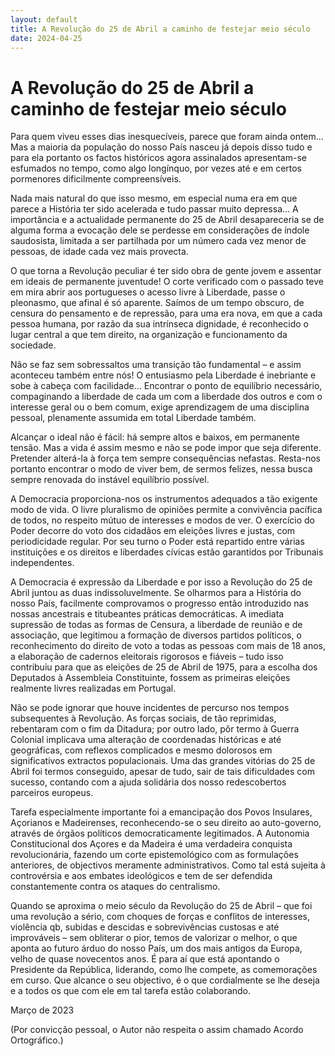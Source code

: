 ```yaml
---
layout: default
title: A Revolução do 25 de Abril a caminho de festejar meio século
date: 2024-04-25
---
```

# A Revolução do 25 de Abril a caminho de festejar meio século

Para quem viveu esses dias inesquecíveis, parece que foram ainda ontem… Mas a maioria da população do nosso País nasceu já depois disso tudo e para ela portanto os factos históricos agora assinalados apresentam-se esfumados no tempo, como algo longínquo, por vezes até e em certos pormenores dificilmente compreensíveis.


Nada mais natural do que isso mesmo, em especial numa era em que parece a História ter sido acelerada e tudo passar muito depressa… A importância e a actualidade permanente do 25 de Abril desapareceria se de alguma forma a evocação dele se perdesse em considerações de índole saudosista, limitada a ser partilhada por um número cada vez menor de pessoas, de idade cada vez mais provecta.


O que torna a Revolução peculiar é ter sido obra de gente jovem e assentar em ideais de permanente juventude! O corte verificado com o passado teve em mira abrir aos portugueses o acesso livre à Liberdade, passe o pleonasmo, que afinal é só aparente. Saímos de um tempo obscuro, de censura do pensamento e de repressão, para uma era nova, em que a cada pessoa humana, por razão da sua intrínseca dignidade, é reconhecido o lugar central a que tem direito, na organização e funcionamento da sociedade.


Não se faz sem sobressaltos uma transição tão fundamental – e assim aconteceu também entre nós! O entusiasmo pela Liberdade é inebriante e sobe à cabeça com facilidade… Encontrar o ponto de equilíbrio necessário, compaginando a liberdade de cada um com a liberdade dos outros e com o interesse geral ou o bem comum, exige aprendizagem de uma disciplina pessoal, plenamente assumida em total Liberdade também.


Alcançar o ideal não é fácil: há sempre altos e baixos, em permanente tensão. Mas a vida é assim mesmo e não se pode impor que seja diferente. Pretender alterá-la à força tem sempre consequências nefastas. Resta-nos portanto encontrar o modo de viver bem, de sermos felizes, nessa busca sempre renovada do instável equilíbrio possível.


A Democracia proporciona-nos os instrumentos adequados a tão exigente modo de vida. O livre pluralismo de opiniões permite a convivência pacífica de todos, no respeito mútuo de interesses e modos de ver. O exercício do Poder decorre do voto dos cidadãos em eleições livres e justas, com periodicidade regular. Por seu turno o Poder está repartido entre várias instituições e os direitos e liberdades cívicas estão garantidos por Tribunais independentes.


A Democracia é expressão da Liberdade e por isso a Revolução do 25 de Abril juntou as duas indissoluvelmente. Se olharmos para a História do nosso País, facilmente comprovamos o progresso então introduzido nas nossas ancestrais e titubeantes práticas democráticas. A imediata supressão de todas as formas de Censura, a liberdade de reunião e de associação, que legitimou a formação de diversos partidos políticos, o reconhecimento do direito de voto a todas as pessoas com mais de 18 anos, a elaboração de cadernos eleitorais rigorosos e fiáveis – tudo isso contribuiu para que as eleições de 25 de Abril de 1975, para a escolha dos Deputados à Assembleia Constituinte, fossem as primeiras eleições realmente livres realizadas em Portugal.


Não se pode ignorar que houve incidentes de percurso nos tempos subsequentes à Revolução. As forças sociais, de tão reprimidas, rebentaram com o fim da Ditadura; por outro lado, pôr termo à Guerra Colonial implicava uma alteração de coordenadas históricas e até geográficas, com reflexos complicados e mesmo dolorosos em significativos extractos populacionais. Uma das grandes vitórias do 25 de Abril foi termos conseguido, apesar de tudo, sair de tais dificuldades com sucesso, contando com a ajuda solidária dos nosso redescobertos parceiros europeus.


Tarefa especialmente importante foi a emancipação dos Povos Insulares, Açorianos e Madeirenses, reconhecendo-se o seu direito ao auto-governo, através de órgãos políticos democraticamente legitimados. A Autonomia Constitucional dos Açores e da Madeira é uma verdadeira conquista revolucionária, fazendo um corte epistemológico com as formulações anteriores, de objectivos meramente administrativos. Como tal está sujeita à controvérsia e aos embates ideológicos e tem de ser defendida constantemente contra os ataques do centralismo.


Quando se aproxima o meio século da Revolução do 25 de Abril – que foi uma revolução a sério, com choques de forças e conflitos de interesses, violência qb, subidas e descidas e sobrevivências custosas e até improváveis – sem obliterar o pior, temos de valorizar o melhor, o que aponta ao futuro árduo do nosso País, um dos mais antigos da Europa, velho de quase novecentos anos. É para aí que está apontando o Presidente da República, liderando, como lhe compete, as comemorações em curso. Que alcance o seu objectivo, é o que cordialmente se lhe deseja e a todos os que com ele em tal tarefa estão colaborando.


Março de 2023


(Por convicção pessoal, o Autor não respeita o assim chamado Acordo Ortográfico.)